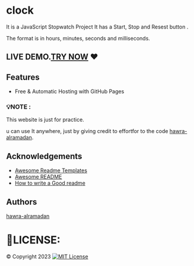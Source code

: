 # clock

It is a JavaScript Stopwatch Project It has a Start, Stop and Resest button .

The format is in hours, minutes, seconds and milliseconds.


## LIVE DEMO.[TRY NOW](https://hawra-alramadan.github.io/Stopwatch/) ♥


## Features

 - Free & Automatic Hosting with GitHub Pages 



### 💡NOTE :
 This website is just for practice.
 

u can use It anywhere, just by giving credit to effortfor to the code [hawra-alramadan](https://github.com/hawra-alramadan).



## Acknowledgements

 - [Awesome Readme Templates](https://awesomeopensource.com/project/elangosundar/awesome-README-templates)
 - [Awesome README](https://github.com/matiassingers/awesome-readme)
 - [How to write a Good readme](https://bulldogjob.com/news/449-how-to-write-a-good-readme-for-your-github-project)

## Authors

 [hawra-alramadan](https://github.com/hawra-alramadan)


# 🔐LICENSE:
©  Copyright 2023 [![MIT License](https://img.shields.io/badge/License-MIT-green.svg)](License.txt)
